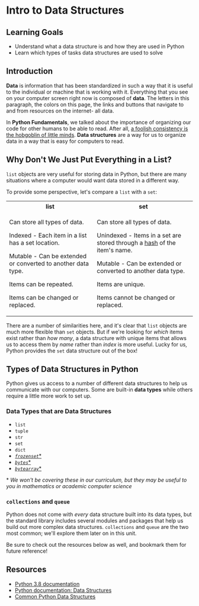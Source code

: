# Intro to Data Structures

## Learning Goals

- Understand what a data structure is and how they are used in Python
- Learn which types of tasks data structures are used to solve

## Introduction

**Data** is information that has been standardized in such a way that it is
useful to the individual or machine that is working with it. Everything that
you see on your computer screen right now is composed of **data**. The letters
in this paragraph, the colors on this page, the links and buttons that navigate
to and from resources on the internet- all data.

In **Python Fundamentals**, we talked about the importance of organizing our
code for other humans to be able to read. After all, [a foolish consistency is
the hobgoblin of little minds][pep 8 hobgoblin]. **Data structures** are a way
for us to organize data in a way that is easy for computers to read.

[pep 8 hobgoblin]: https://peps.python.org/pep-0008/#a-foolish-consistency-is-the-hobgoblin-of-little-minds

## Why Don't We Just Put Everything in a List?

`list` objects are very useful for storing data in Python, but there are many
situations where a computer would want data stored in a different way.

To provide some perspective, let's compare a `list` with a `set`:

<table>
<tr>
<th> list </th>
<th> set </th>
</tr>
<tr>
<td>

Can store all types of data.

Indexed - Each item in a list has a set location.

Mutable - Can be extended or converted to another data type.

Items can be repeated.

Items can be changed or replaced.

</td>
<td>

Can store all types of data.

Unindexed - Items in a set are stored through a [hash][hash table] of the
item's name.

[hash table]: https://en.wikipedia.org/wiki/Hash_table

Mutable - Can be extended or converted to another data type.

Items are unique.

Items cannot be changed or replaced.

</td>
</tr>
</table>

There are a number of similarities here, and it's clear that `list` objects
are much more flexible than `set` objects. But if we're looking for _which_
items exist rather than _how many_, a data structure with unique items that
allows us to access them by _name_ rather than _index_ is more useful. Lucky
for us, Python provides the `set` data structure out of the box!

[hash table]: https://en.wikipedia.org/wiki/Hash_table

## Types of Data Structures in Python

Python gives us access to a number of different data structures to help us
communicate with our computers. Some are built-in **data types** while others
require a little more work to set up.

### Data Types that are Data Structures

- `list`
- `tuple`
- `str`
- `set`
- `dict`
- [_`frozenset`_*](https://docs.python.org/3/library/stdtypes.html#frozenset)
- [_`bytes`_*](https://docs.python.org/3/library/stdtypes.html#bytes)
- [_`bytearray`_*](https://docs.python.org/3/library/stdtypes.html#bytearray)

\* _We won't be covering these in our curriculum, but they may be useful to you
in mathematics or academic computer science_

### `collections` and `queue`

Python does not come with _every_ data structure built into its data types, but
the standard library includes several modules and packages that help us build
out more complex data structures. `collections` and `queue` are the two most
common; we'll explore them later on in this unit.

Be sure to check out the resources below as well, and bookmark them for future
reference!

## Resources

- [Python 3.8 documentation](https://docs.python.org/3.8/)
- [Python documentation: Data Structures](https://docs.python.org/3/tutorial/datastructures.html)
- [Common Python Data Structures](https://realpython.com/python-data-structures/)
